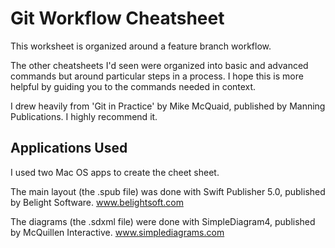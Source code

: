 # Git Workflow Cheatsheet

This worksheet is organized around a feature branch workflow.

The other cheatsheets I'd seen were organized into basic and advanced
commands but around particular steps in a process. I hope this is more
helpful by guiding you to the commands needed in context.

I drew heavily from 'Git in Practice' by Mike McQuaid, published by Manning
Publications. I highly recommend it.

## Applications Used
I used two Mac OS apps to create the cheet sheet.

The main layout (the .spub file) was done with Swift Publisher 5.0, 
published by Belight Software. www.belightsoft.com

The diagrams (the .sdxml file) were done with SimpleDiagram4, published
by McQuillen Interactive. www.simplediagrams.com

